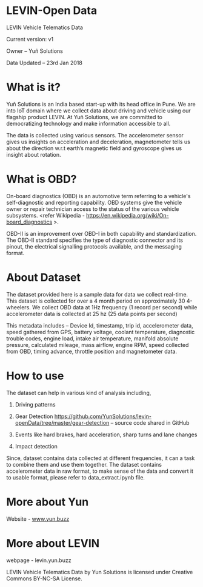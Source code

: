 # LEVIN-Open Data

LEVIN Vehicle Telematics Data

Current version: v1

Owner – Yuñ Solutions

Data Updated – 23rd Jan 2018

# What is it?

Yuñ Solutions is an India based start-up with its head office in Pune. We are into IoT domain where we collect data about driving and vehicle using our flagship product LEVIN. At Yuñ Solutions, we are committed to democratizing technology and make information accessible to all. 

The data is collected using various sensors. The accelerometer sensor gives us insights on acceleration and deceleration, magnetometer tells us about the direction w.r.t earth’s magnetic field and gyroscope gives us insight about rotation.

# What is OBD?

On-board diagnostics (OBD) is an automotive term referring to a vehicle's self-diagnostic and reporting capability. OBD systems give the vehicle owner or repair technician access to the status of the various vehicle subsystems. <refer Wikipedia - https://en.wikipedia.org/wiki/On-board_diagnostics >.

OBD-II is an improvement over OBD-I in both capability and standardization. The OBD-II standard specifies the type of diagnostic connector and its pinout, the electrical signalling protocols available, and the messaging format.

# About Dataset

The dataset provided here is a sample data for data we collect real-time. This dataset is collected for over a 4 month period on approximately 30 4-wheelers. We collect OBD data at 1Hz frequency (1 record per second) while accelerometer data is collected at 25 hz (25 data points per second)

This metadata includes – Device Id, timestamp, trip id, accelerometer data, speed gathered from GPS, battery voltage, coolant temperature, diagnostic trouble codes, engine load, intake air temperature, manifold absolute pressure, calculated mileage, mass airflow, engine RPM, speed collected from OBD, timing advance, throttle position and magnetometer data.

# How to use

The dataset can help in various kind of analysis including,

1. Driving patterns

2. Gear Detection <https://github.com/YunSolutions/levin-openData/tree/master/gear-detection> – source code shared in GitHub

3. Events like hard brakes, hard acceleration, sharp turns and lane changes

4. Impact detection 

Since, dataset contains data collected at different frequencies, it can a task to combine them and use them together. The dataset contains accelerometer data in raw format, to make sense of the data and convert it to usable format, please refer to data_extract.ipynb file.

# More about Yun
Website - www.yun.buzz

# More about LEVIN
webpage - levin.yun.buzz



LEVIN Vehicle Telematics Data by Yun Solutions is licensed under Creative Commons BY-NC-SA License. 




